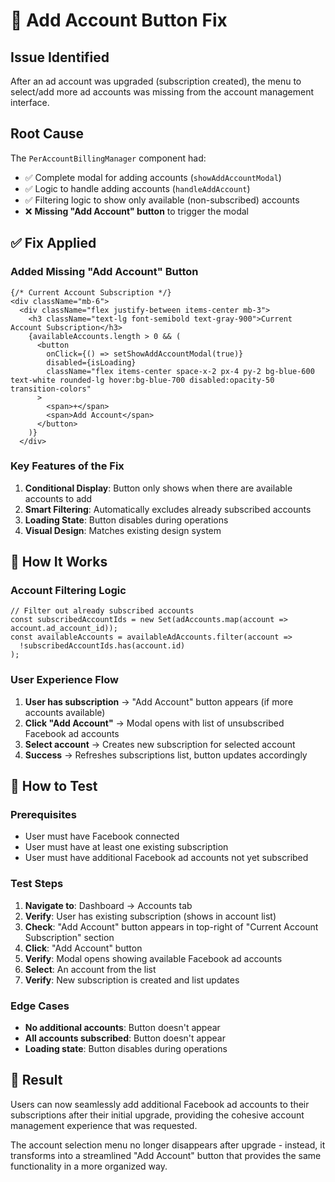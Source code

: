 # 🔧 Add Account Button Fix

## Issue Identified
After an ad account was upgraded (subscription created), the menu to select/add more ad accounts was missing from the account management interface.

## Root Cause
The `PerAccountBillingManager` component had:
- ✅ Complete modal for adding accounts (`showAddAccountModal`)
- ✅ Logic to handle adding accounts (`handleAddAccount`)
- ✅ Filtering logic to show only available (non-subscribed) accounts
- ❌ **Missing "Add Account" button** to trigger the modal

## ✅ Fix Applied

### Added Missing "Add Account" Button
```tsx
{/* Current Account Subscription */}
<div className="mb-6">
  <div className="flex justify-between items-center mb-3">
    <h3 className="text-lg font-semibold text-gray-900">Current Account Subscription</h3>
    {availableAccounts.length > 0 && (
      <button
        onClick={() => setShowAddAccountModal(true)}
        disabled={isLoading}
        className="flex items-center space-x-2 px-4 py-2 bg-blue-600 text-white rounded-lg hover:bg-blue-700 disabled:opacity-50 transition-colors"
      >
        <span>+</span>
        <span>Add Account</span>
      </button>
    )}
  </div>
```

### Key Features of the Fix
1. **Conditional Display**: Button only shows when there are available accounts to add
2. **Smart Filtering**: Automatically excludes already subscribed accounts
3. **Loading State**: Button disables during operations
4. **Visual Design**: Matches existing design system

## 🎯 How It Works

### Account Filtering Logic
```tsx
// Filter out already subscribed accounts
const subscribedAccountIds = new Set(adAccounts.map(account => account.ad_account_id));
const availableAccounts = availableAdAccounts.filter(account => 
  !subscribedAccountIds.has(account.id)
);
```

### User Experience Flow
1. **User has subscription** → "Add Account" button appears (if more accounts available)
2. **Click "Add Account"** → Modal opens with list of unsubscribed Facebook ad accounts  
3. **Select account** → Creates new subscription for selected account
4. **Success** → Refreshes subscriptions list, button updates accordingly

## 🧪 How to Test

### Prerequisites
- User must have Facebook connected
- User must have at least one existing subscription
- User must have additional Facebook ad accounts not yet subscribed

### Test Steps
1. **Navigate to**: Dashboard → Accounts tab
2. **Verify**: User has existing subscription (shows in account list)
3. **Check**: "Add Account" button appears in top-right of "Current Account Subscription" section
4. **Click**: "Add Account" button
5. **Verify**: Modal opens showing available Facebook ad accounts
6. **Select**: An account from the list
7. **Verify**: New subscription is created and list updates

### Edge Cases
- **No additional accounts**: Button doesn't appear
- **All accounts subscribed**: Button doesn't appear  
- **Loading state**: Button disables during operations

## 🎉 Result

Users can now seamlessly add additional Facebook ad accounts to their subscriptions after their initial upgrade, providing the cohesive account management experience that was requested.

The account selection menu no longer disappears after upgrade - instead, it transforms into a streamlined "Add Account" button that provides the same functionality in a more organized way.
